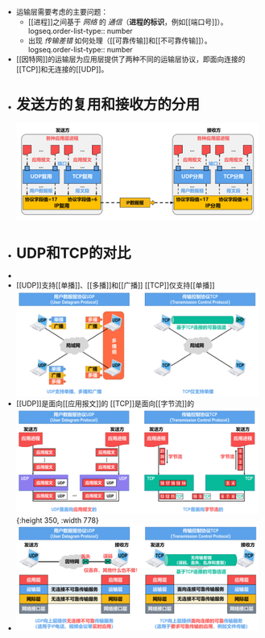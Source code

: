 - 运输层需要考虑的主要问题：
	- [[进程]]之间基于 *网络* 的 *通信*（**进程的标识**，例如[[端口号]]）。
	  logseq.order-list-type:: number
	- 出现 *传输差错* 如何处理（[[可靠传输]]和[[不可靠传输]]）。
	  logseq.order-list-type:: number
- [[因特网]]的运输层为应用层提供了两种不同的运输层协议，即面向连接的[[TCP]]和无连接的[[UDP]]。
- # 发送方的复用和接收方的分用
  ![image.png](../assets/image_1698230975658_0.png)
- # UDP和TCP的对比
-
- [[UDP]]支持[[单播]]、[[多播]]和[[广播]]
  [[TCP]]仅支持[[单播]]
  ![image.png](../assets/image_1698231877900_0.png)
- [[UDP]]是面向[[应用报文]]的
  [[TCP]]是面向[[字节流]]的
  ![image.png](../assets/image_1698232050565_0.png){:height 350, :width 778}
- ![image.png](../assets/image_1698232144386_0.png)